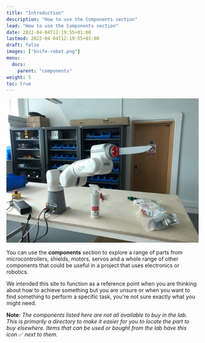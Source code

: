 ```yaml
---
title: "Introduction"
description: "How to use the Components section"
lead: "How to use the Components section"
date: 2022-04-04T12:19:55+01:00
lastmod: 2022-04-04T12:19:55+01:00
draft: false
images: ["knife-robot.png"]
menu:
  docs:
    parent: "components"
weight: 5
toc: true
---
```


![Image](knife-robot.png)

You can use the **components** section to explore a range of parts from microcontrollers, shields, motors, servos and a whole range of other components that could be useful in a project that uses electronics or robotics.

We intended this site to function as a reference point when you are thinking about how to achieve something but you are unsure or when you want to find something to perform a specific task, you're not sure exactly what you might need.

**Note:** *The components listed here are not all available to buy in the lab. This is primarily a directory to make it easier for you to locate the part to buy elsewhere. Items that can be used or bought from the lab have this icon* ✅ *next to them.*